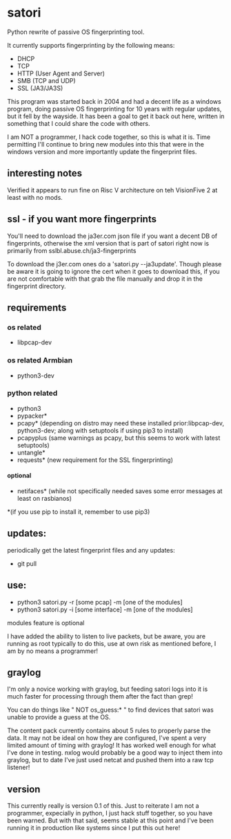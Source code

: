 # satori
Python rewrite of passive OS fingerprinting tool.

It currently supports fingerprinting by the following means:
- DHCP
- TCP
- HTTP (User Agent and Server)
- SMB (TCP and UDP)
- SSL (JA3/JA3S) 

This program was started back in 2004 and had a decent life as a windows program, doing passive OS fingerprinting for 10 years with regular updates, but it fell by the wayside.  It has been a goal to get it back out here, written in something that I could share the code with others.  

I am NOT a programmer, I hack code together, so this is what it is.  Time permitting I'll continue to bring new modules into this that were in the windows version and more importantly update the fingerprint files.

## interesting notes
Verified it appears to run fine on Risc V architecture on teh VisionFive 2 at least with no mods.

## ssl - if you want more fingerprints
You'll need to download the ja3er.com json file if you want a decent DB of fingerprints, otherwise the xml version that is part of satori right now is primarily from sslbl.abuse.ch/ja3-fingerprints

To download the j3er.com ones do a 'satori.py --ja3update'.  Though please be aware it is going to ignore the cert when it goes to download this, if you are not comfortable with that grab the file manually and drop it in the fingerprint directory.

## requirements
### os related
- libpcap-dev

### os related Armbian
- python3-dev 

### python related
- python3
- pypacker*
- pcapy*  (depending on distro may need these installed prior:libpcap-dev, python3-dev; along with setuptools if using pip3 to install)
- pcapyplus (same warnings as pcapy, but this seems to work with latest setuptools)
- untangle*
- requests*  (new requirement for the SSL fingerprinting)

#### optional
- netifaces* (while not specifically needed saves some error messages at least on rasbianos)

*(if you use pip to install it, remember to use pip3)

## updates:

periodically get the latest fingerprint files and any updates:
- git pull

## use:
- python3 satori.py -r [some pcap] -m [one of the modules]
- python3 satori.py -i [some interface] -m [one of the modules]

modules feature is optional

I have added the ability to listen to live packets, but be aware, you are running as root typically to do this, use at own risk as mentioned before, I am by no means a programmer!

## graylog
I'm only a novice working with graylog, but feeding satori logs into it is much faster for processing through them after the fact than grep!

You can do things like " NOT os_guess:* " to find devices that satori was unable to provide a guess at the OS.

The content pack currently contains about 5 rules to properly parse the data.  It may not be ideal on how they are configured, I've spent a very limited amount of timing with graylog!  It has worked well enough for what I've done in testing.  nxlog would probably be a good way to inject them into graylog, but to date I've just used netcat and pushed them into a raw tcp listener!

## version
This currently really is version 0.1 of this.  Just to reiterate I am not a programmer, expecially in python, I just hack stuff together, so you have been warned.  But with that said, seems stable at this point and I've been running it in production like systems since I put this out here!
